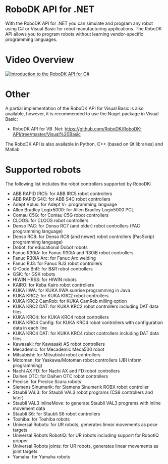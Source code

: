 RoboDK API for .NET
=================

With the RoboDK API for .NET you can simulate and program any robot using C# or Visual Basic for robot manufacturing applications. The RoboDK API allows you to program robots without learning vendor-specific programming languages.
 
Video Overview
========

[![Introduction to the RoboDK API for C#](https://img.youtube.com/vi/3I6OK1Kd2Eo/0.jpg)](https://www.youtube.com/watch?v=3I6OK1Kd2Eo)
 
Other
=====

A partial implementation of the RoboDK API for Visual Basic is also available, however, it is recommended to use the Nuget package in Visual Basic:
 * RoboDK API for VB .Net: https://github.com/RoboDK/RoboDK-API/tree/master/Visual%20Basic
 
The RoboDK API is also available in Python, C++ (based on Qt libraries) and Matlab

Supported robots
================

The following list includes the robot controllers supported by RoboDK:
 * ABB RAPID IRC5: for ABB IRC5 robot controllers
 * ABB RAPID S4C: for ABB S4C robot controllers
 * Adept Vplus: for Adept V+ programming language
 * Allen Bradley Logix5000: for Allen Bradley Logix5000 PCL
 * Comau C5G: for Comau C5G robot controllers
 * CLOOS: for CLOOS robot controllers
 * Denso PAC: for Denso RC7 (and older) robot controllers (PAC programming language)
 * Denso RC8: for Denso RC8 (and newer) robot controllers (PacScript programming language)
 * Dobot: for educational Dobot robots
 * Fanuc R30iA: for Fanuc R30iA and R30iB robot controllers
 * Fanuc R30iA Arc: for Fanuc Arc welding
 * Fanuc RJ3: for Fanuc RJ3 robot controllers
 * G-Code BnR: for B&R robot controllers
 * GSK: for GSK robots
 * HIWIN HRSS: for HIWIN robots
 * KAIRO: for Keba Kairo robot controllers
 * KUKA IIWA: for KUKA IIWA sunrise programming in Java
 * KUKA KRC2: for KUKA KRC2 robot controllers
 * KUKA KRC2 CamRob: for KUKA CamRob milling option
 * KUKA KRC2 DAT: for KUKA KRC2 robot controllers including DAT data files
 * KUKA KRC4: for KUKA KRC4 robot controllers
 * KUKA KRC4 Config: for KUKA KRC4 robot controllers with configuration data in each line
 * KUKA KRC4 DAT: for KUKA KRC4 robot controllers including DAT data files
 * Kawasaki: for Kawasaki AS robot controllers
 * Mecademic: for Mecademic Meca500 robot
 * Mitsubishi: for Mitsubishi robot controllers
 * Motoman: for Yaskawa/Motoman robot controllers (JBI Inform programming)
 * Nachi AX FD: for Nachi AX and FD robot controllers
 * Daihen OTC: for Daihen OTC robot controllers
 * Precise: for Precise Scara robots
 * Siemens Sinumerik: for Siemens Sinumerik ROBX robot controller
 * Staubli VAL3: for Staubli VAL3 robot programs (CS8 controllers and later)
 * Staubli VAL3 InlineMove: to generate Staubli VAL3 programs with inline movement data
 * Staubli S6: for Staubli S6 robot controllers
 * Toshiba: for Toshiba robots
 * Universal Robots: for UR robots, generates linear movements as pose targets
 * Universal Robots RobotiQ: for UR robots including support for RobotiQ gripper
 * Universal Robots joints: for UR robots, generates linear movements as joint targets
 * Yamaha: for Yamaha robots